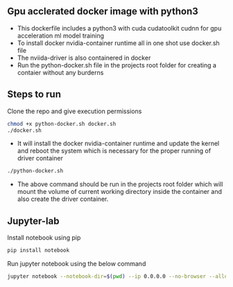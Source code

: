 ## Gpu acclerated docker image with python3

* This dockerfile includes a python3 with cuda cudatoolkit cudnn for gpu acceleration ml model training
* To install docker nvidia-container runtime all in one shot use docker.sh file
* The nviida-driver is also containered in docker 
* Run the python-docker.sh file in the projects root folder for creating a contaier without any burderns


## Steps to run

Clone the repo and give execution permissions 

```sh
chmod +x python-docker.sh docker.sh
./docker.sh
```
- It will install the docker nvidia-container runtime and update the kernel and reboot the system which is necessary for the proper running of driver container 


```sh
./python-docker.sh 
```

- The above command should be run in  the projects root folder which will mount the volume of current working directory inside the container and also create the driver container.



## Jupyter-lab 

Install notebook using pip

```sh
pip install notebook
```

Run jupyter notebook using the below command

```sh
jupyter notebook --notebook-dir=$(pwd) --ip 0.0.0.0 --no-browser --allow-root --NotebookApp.allow_origin='https://colab.research.google.com' --port=8888 --NotebookApp.port_retries=0
```